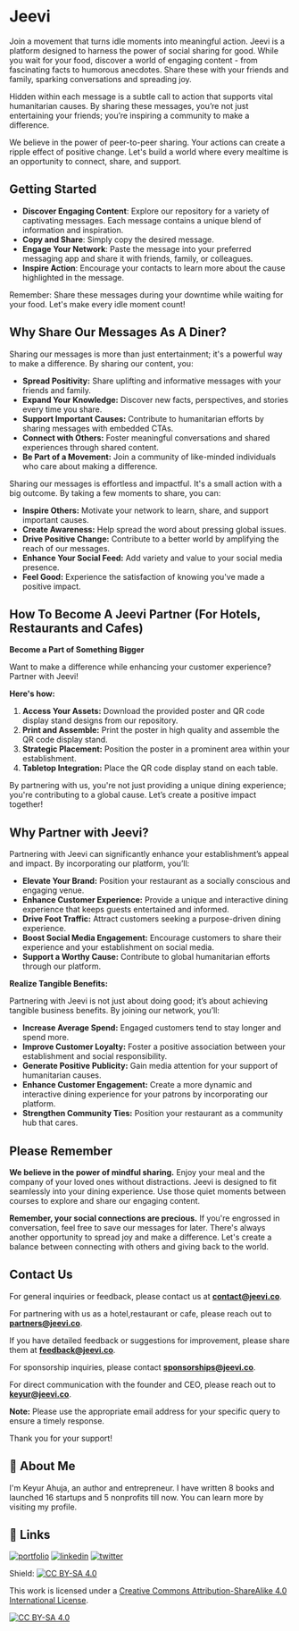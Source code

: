 # Jeevi

Join a movement that turns idle moments into meaningful action. Jeevi is a platform designed to harness the power of social sharing for good. While you wait for your food, discover a world of engaging content - from fascinating facts to humorous anecdotes. Share these with your friends and family, sparking conversations and spreading joy.

Hidden within each message is a subtle call to action that supports vital humanitarian causes. By sharing these messages, you’re not just entertaining your friends; you’re inspiring a community to make a difference.

We believe in the power of peer-to-peer sharing. Your actions can create a ripple effect of positive change. Let's build a world where every mealtime is an opportunity to connect, share, and support.

## Getting Started

* **Discover Engaging Content**: Explore our repository for a variety of captivating messages. Each message contains a unique blend of information and inspiration.
* **Copy and Share**: Simply copy the desired message.
* **Engage Your Network**: Paste the message into your preferred messaging app and share it with friends, family, or colleagues.
* **Inspire Action**: Encourage your contacts to learn more about the cause highlighted in the message.

Remember: Share these messages during your downtime while waiting for your food. Let's make every idle moment count!

## Why Share Our Messages As A Diner?

Sharing our messages is more than just entertainment; it's a powerful way to make a difference. By sharing our content, you:

* **Spread Positivity:** Share uplifting and informative messages with your friends and family.
* **Expand Your Knowledge:** Discover new facts, perspectives, and stories every time you share.
* **Support Important Causes:** Contribute to humanitarian efforts by sharing messages with embedded CTAs.
* **Connect with Others:** Foster meaningful conversations and shared experiences through shared content. 
* **Be Part of a Movement:** Join a community of like-minded individuals who care about making a difference.

Sharing our messages is effortless and impactful. It's a small action with a big outcome. By taking a few moments to share, you can:

* **Inspire Others:** Motivate your network to learn, share, and support important causes.
* **Create Awareness:** Help spread the word about pressing global issues.
* **Drive Positive Change:** Contribute to a better world by amplifying the reach of our messages.
* **Enhance Your Social Feed:** Add variety and value to your social media presence.
* **Feel Good:** Experience the satisfaction of knowing you've made a positive impact. 


## How To Become A Jeevi Partner (For Hotels, Restaurants and Cafes)

**Become a Part of Something Bigger**

Want to make a difference while enhancing your customer experience? Partner with Jeevi!

**Here's how:**

1. **Access Your Assets:** Download the provided poster and QR code display stand designs from our repository.
2. **Print and Assemble:** Print the poster in high quality and assemble the QR code display stand.
3. **Strategic Placement:** Position the poster in a prominent area within your establishment.
4. **Tabletop Integration:** Place the QR code display stand on each table.

By partnering with us, you're not just providing a unique dining experience; you're contributing to a global cause. Let’s create a positive impact together!

## Why Partner with Jeevi?

Partnering with Jeevi can significantly enhance your establishment’s appeal and impact. By incorporating our platform, you’ll:

* **Elevate Your Brand:** Position your restaurant as a socially conscious and engaging venue.
* **Enhance Customer Experience:** Provide a unique and interactive dining experience that keeps guests entertained and informed.
* **Drive Foot Traffic:** Attract customers seeking a purpose-driven dining experience.
* **Boost Social Media Engagement:** Encourage customers to share their experience and your establishment on social media.
* **Support a Worthy Cause:** Contribute to global humanitarian efforts through our platform.

**Realize Tangible Benefits:**

Partnering with Jeevi is not just about doing good; it’s about achieving tangible business benefits. By joining our network, you’ll:

* **Increase Average Spend:** Engaged customers tend to stay longer and spend more.
* **Improve Customer Loyalty:** Foster a positive association between your establishment and social responsibility.
* **Generate Positive Publicity:** Gain media attention for your support of humanitarian causes.
* **Enhance Customer Engagement:** Create a more dynamic and interactive dining experience for your patrons by incorporating our platform. 
* **Strengthen Community Ties:** Position your restaurant as a community hub that cares. 

## Please Remember

**We believe in the power of mindful sharing.** Enjoy your meal and the company of your loved ones without distractions. Jeevi is designed to fit seamlessly into your dining experience. Use those quiet moments between courses to explore and share our engaging content. 

**Remember, your social connections are precious.** If you're engrossed in conversation, feel free to save our messages for later. There's always another opportunity to spread joy and make a difference. Let's create a balance between connecting with others and giving back to the world. 


## Contact Us

For general inquiries or feedback, please contact us at **contact@jeevi.co**.

For partnering with us as a hotel,restaurant or cafe, please reach out to **partners@jeevi.co**.

If you have detailed feedback or suggestions for improvement, please share them at **feedback@jeevi.co**.

For sponsorship inquiries, please contact **sponsorships@jeevi.co**.

For direct communication with the founder and CEO, please reach out to **keyur@jeevi.co**.

**Note:** Please use the appropriate email address for your specific query to ensure a timely response.

Thank you for your support!

## 🚀 About Me
I'm Keyur Ahuja, an author and entrepreneur. I have written 8 books and launched 16 startups and 5 nonprofits till now. You can learn more by visiting my profile.

## 🔗 Links
[![portfolio](https://img.shields.io/badge/my_portfolio-000?style=for-the-badge&logo=ko-fi&logoColor=white)](https://keyurahuja.com/)
[![linkedin](https://img.shields.io/badge/linkedin-0A66C2?style=for-the-badge&logo=linkedin&logoColor=white)](https://www.linkedin.com/in/keyur-ahuja/)
[![twitter](https://img.shields.io/badge/twitter-1DA1F2?style=for-the-badge&logo=twitter&logoColor=white)](https://twitter.com/KeyurAhuja)

Shield: [![CC BY-SA 4.0][cc-by-sa-shield]][cc-by-sa]

This work is licensed under a
[Creative Commons Attribution-ShareAlike 4.0 International License][cc-by-sa].

[![CC BY-SA 4.0][cc-by-sa-image]][cc-by-sa]

[cc-by-sa]: http://creativecommons.org/licenses/by-sa/4.0/
[cc-by-sa-image]: https://licensebuttons.net/l/by-sa/4.0/88x31.png
[cc-by-sa-shield]: https://img.shields.io/badge/License-CC%20BY--SA%204.0-lightgrey.svg
